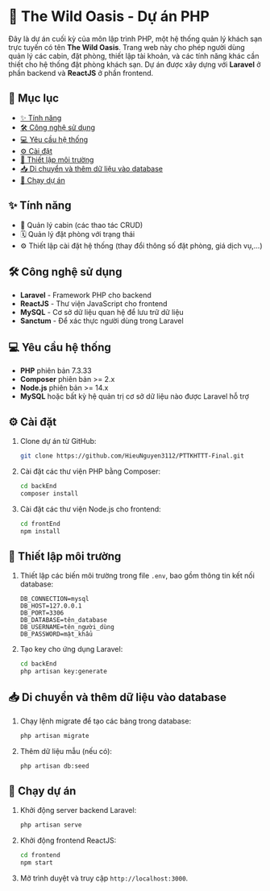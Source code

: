 # 🌲 The Wild Oasis - Dự án PHP

Đây là dự án cuối kỳ của môn lập trình PHP, một hệ thống quản lý khách sạn trực tuyến có tên **The Wild Oasis**. Trang web này cho phép người dùng quản lý các cabin, đặt phòng, thiết lập tài khoản, và các tính năng khác cần thiết cho hệ thống đặt phòng khách sạn. Dự án được xây dựng với **Laravel** ở phần backend và **ReactJS** ở phần frontend.

## 📑 Mục lục

- [✨ Tính năng](#-tính-năng)
- [🛠️ Công nghệ sử dụng](#️-công-nghệ-sử-dụng)
- [💻 Yêu cầu hệ thống](#-yêu-cầu-hệ-thống)
- [⚙️ Cài đặt](#️-cài-đặt)
- [🔧 Thiết lập môi trường](#-thiết-lập-môi-trường)
- [📥 Di chuyển và thêm dữ liệu vào database](#-di-chuyển-và-thêm-dữ-liệu-vào-database)
- [🚀 Chạy dự án](#-chạy-dự-án)

## ✨ Tính năng

- 🏡 Quản lý cabin (các thao tác CRUD)
- 🗓️ Quản lý đặt phòng với trạng thái
- ⚙️ Thiết lập cài đặt hệ thống (thay đổi thông số đặt phòng, giá dịch vụ,...)

## 🛠️ Công nghệ sử dụng

- **Laravel** - Framework PHP cho backend
- **ReactJS** - Thư viện JavaScript cho frontend
- **MySQL** - Cơ sở dữ liệu quan hệ để lưu trữ dữ liệu
- **Sanctum** - Để xác thực người dùng trong Laravel

## 💻 Yêu cầu hệ thống

- **PHP** phiên bản 7.3.33
- **Composer** phiên bản >= 2.x
- **Node.js** phiên bản >= 14.x
- **MySQL** hoặc bất kỳ hệ quản trị cơ sở dữ liệu nào được Laravel hỗ trợ

## ⚙️ Cài đặt

1. Clone dự án từ GitHub:

   ```bash
   git clone https://github.com/HieuNguyen3112/PTTKHTTT-Final.git
   ```

2. Cài đặt các thư viện PHP bằng Composer:

   ```bash
   cd backEnd
   composer install
   ```

3. Cài đặt các thư viện Node.js cho frontend:

   ```bash
   cd frontEnd
   npm install
   ```

## 🔧 Thiết lập môi trường

1. Thiết lập các biến môi trường trong file `.env`, bao gồm thông tin kết nối database:

   ```dotenv
   DB_CONNECTION=mysql
   DB_HOST=127.0.0.1
   DB_PORT=3306
   DB_DATABASE=tên_database
   DB_USERNAME=tên_người_dùng
   DB_PASSWORD=mật_khẩu
   ```

2. Tạo key cho ứng dụng Laravel:

   ```bash
   cd backEnd
   php artisan key:generate
   ```

## 📥 Di chuyển và thêm dữ liệu vào database

1. Chạy lệnh migrate để tạo các bảng trong database:

   ```bash
   php artisan migrate
   ```

2. Thêm dữ liệu mẫu (nếu có):

   ```bash
   php artisan db:seed
   ```

## 🚀 Chạy dự án

1. Khởi động server backend Laravel:

   ```bash
   php artisan serve
   ```

2. Khởi động frontend ReactJS:

   ```bash
   cd frontend
   npm start
   ```

3. Mở trình duyệt và truy cập `http://localhost:3000`.
